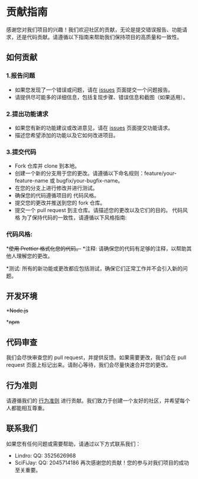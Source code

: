 # 贡献指南
感谢您对我们项目的兴趣！我们欢迎社区的贡献，无论是提交错误报告、功能请求，还是代码贡献。请遵循以下指南来帮助我们保持项目的高质量和一致性。

如何贡献
---

### 1.报告问题

* 如果您发现了一个错误或问题，请在 [issues](https://github.com/lindro.github.io/issues) 页面提交一个问题报告。
* 请提供尽可能多的详细信息，包括复现步骤、错误信息和截图（如果适用）。

### 2.提出功能请求
* 如果您有新的功能建议或改进意见，请在 [issues](https://github.com/lindro.github.io/issues) 页面提交功能请求。
* 描述您希望添加的功能以及它如何改进项目。

### 3.提交代码
* Fork 仓库并 clone 到本地。
* 创建一个新的分支用于您的更改。请遵循以下命名规则：feature/your-feature-name 或 bugfix/your-bugfix-name。
* 在您的分支上进行修改并进行测试。
* 确保您的代码遵循项目的 代码风格。
* 提交您的更改并推送到您的 fork 仓库。
*  提交一个 pull request 到主仓库。请描述您的更改以及它们的目的。
代码风格   为了保持代码的一致性，请遵循以下风格指南:

### 代码风格: 


*~~使用 Prettier 格式化您的代码。~~
*注释: 请确保您的代码有足够的注释，以帮助其他人理解您的更改。

*测试: 所有的新功能或更改都应包括测试，确保它们正常工作并不会引入新的问题。
## 开发环境
*~~Node.js~~

*~~npm~~

## 代码审查
我们会尽快审查您的 pull request，并提供反馈。如果需要更改，我们会在 pull request 页面上标记出来。请耐心等待，我们会尽量快速合并您的更改。

## 行为准则
请遵循我们的 [行为准则]() 进行贡献。我们致力于创建一个友好的社区，并希望每个人都能相互尊重。

## 联系我们
如果您有任何问题或需要帮助，请通过以下方式联系我们：
* Lindro: QQ: 3525626968
* SciFiJay: QQ: 2045714186
再次感谢您的贡献！您的参与对我们项目的成功至关重要。
